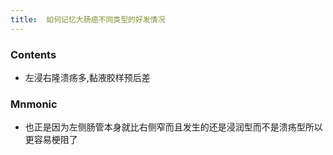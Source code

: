 ```yaml
---
title:  如何记忆大肠癌不同类型的好发情况
--- 
```


### Contents
- 左浸右隆溃疡多,黏液胶样预后差

### Mnmonic
- 也正是因为左侧肠管本身就比右侧窄而且发生的还是浸润型而不是溃疡型所以更容易梗阻了

